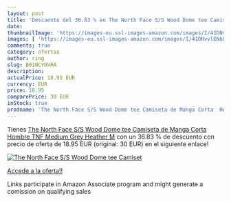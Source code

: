 ```yaml
---
layout: post
title: 'Descuento del 36.83 % en The North Face S/S Wood Dome tee Camiset'
date: 
thumbnailImage: 'https://images-eu.ssl-images-amazon.com/images/I/41DNvvlENbL._SL200_.jpg'
images: [ 'https://images-eu.ssl-images-amazon.com/images/I/41DNvvlENbL._SL200_.jpg' ]
comments: true
category: ofertas
author: ring
slug: B01NCYNVRA
description:
actualPrice: 18.95 EUR
currency: EUR
price: 18.95
comparePrice: 30 EUR
inStock: true
prodname: 'The North Face S/S Wood Dome tee Camiseta de Manga Corta  Hombre  TNF Medium Grey Heather  M'
---
```


Tienes [The North Face S/S Wood Dome tee Camiseta de Manga Corta  Hombre  TNF Medium Grey Heather  M](https://www.amazon.es/dp/B01NCYNVRA/?tag=tolees-21) con un 36.83 % de descuento con precio de oferta de 18.95 EUR (original: 30 EUR) en el siguiente enlace!

[![The North Face S/S Wood Dome tee Camiset](https://images-eu.ssl-images-amazon.com/images/I/41DNvvlENbL._SL200_.jpg)](https://www.amazon.es/dp/B01NCYNVRA/?tag=tolees-21)

[Accede a la oferta!!](https://www.amazon.es/dp/B01NCYNVRA/?tag=tolees-21)

Links participate in Amazon Associate program and might generate a comission on qualifying sales


